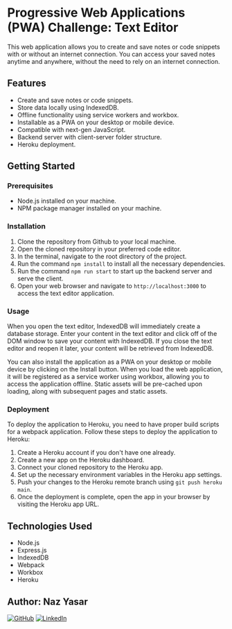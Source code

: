 Progressive Web Applications (PWA) Challenge: Text Editor
==============================

This web application allows you to create and save notes or code snippets with or without an internet connection. You can access your saved notes anytime and anywhere, without the need to rely on an internet connection.

Features
--------

-   Create and save notes or code snippets.
-   Store data locally using IndexedDB.
-   Offline functionality using service workers and workbox.
-   Installable as a PWA on your desktop or mobile device.
-   Compatible with next-gen JavaScript.
-   Backend server with client-server folder structure.
-   Heroku deployment.

Getting Started
---------------

### Prerequisites

-   Node.js installed on your machine.
-   NPM package manager installed on your machine.

### Installation

1.  Clone the repository from Github to your local machine.
2.  Open the cloned repository in your preferred code editor.
3.  In the terminal, navigate to the root directory of the project.
4.  Run the command `npm install` to install all the necessary dependencies.
5.  Run the command `npm run start` to start up the backend server and serve the client.
6.  Open your web browser and navigate to `http://localhost:3000` to access the text editor application.

### Usage

When you open the text editor, IndexedDB will immediately create a database storage. Enter your content in the text editor and click off of the DOM window to save your content with IndexedDB. If you close the text editor and reopen it later, your content will be retrieved from IndexedDB.

You can also install the application as a PWA on your desktop or mobile device by clicking on the Install button. When you load the web application, it will be registered as a service worker using workbox, allowing you to access the application offline. Static assets will be pre-cached upon loading, along with subsequent pages and static assets.

### Deployment

To deploy the application to Heroku, you need to have proper build scripts for a webpack application. Follow these steps to deploy the application to Heroku:

1.  Create a Heroku account if you don't have one already.
2.  Create a new app on the Heroku dashboard.
3.  Connect your cloned repository to the Heroku app.
4.  Set up the necessary environment variables in the Heroku app settings.
5.  Push your changes to the Heroku remote branch using `git push heroku main`.
6.  Once the deployment is complete, open the app in your browser by visiting the Heroku app URL.

Technologies Used
-----------------

-   Node.js
-   Express.js
-   IndexedDB
-   Webpack
-   Workbox
-   Heroku

Author: Naz Yasar
-----------------
[![GitHub](https://img.shields.io/badge/github-%23121011.svg?style=for-the-badge&logo=github&logoColor=white)](https://github.com/nazyasar)
[![LinkedIn](https://img.shields.io/badge/linkedin-%230077B5.svg?style=for-the-badge&logo=linkedin&logoColor=white)](https://www.linkedin.com/in/nazyasar/)
